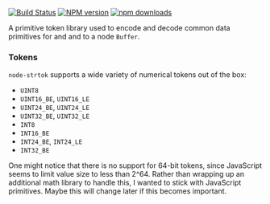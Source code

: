 [![Build Status][travis-image]][travis-url] [![NPM version][npm-image]][npm-url] [![npm downloads][npm-downloads-image]][npm-url]

A primitive token library used to encode and decode common data primitives
for and and to a node `Buffer`.

### Tokens

`node-strtok` supports a wide variety of numerical tokens out of the box:

* `UINT8`
* `UINT16_BE`, `UINT16_LE`
* `UINT24_BE`, `UINT24_LE`
* `UINT32_BE`, `UINT32_LE`
* `INT8`
* `INT16_BE`
* `INT24_BE`, `INT24_LE`
* `INT32_BE`

One might notice that there is no support for 64-bit tokens, since JavaScript
seems to limit value size to less than 2^64. Rather than wrapping up an
additional math library to handle this, I wanted to stick with JavaScript
primitives. Maybe this will change later if this becomes important.
      
[npm-url]: https://npmjs.org/package/token-types
[npm-image]: https://badge.fury.io/js/token-types.svg
[npm-downloads-image]: http://img.shields.io/npm/dm/token-types.svg

[travis-url]: https://travis-ci.org/Borewit/token-types
[travis-image]: https://api.travis-ci.org/Borewit/token-types.svg?branch=master